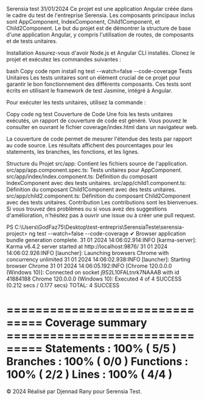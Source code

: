 
Serensia test 31/01/2024
Ce projet est une application Angular créée dans le cadre du test de l'entreprise Serensia. Les composants principaux inclus sont AppComponent, IndexComponent, Child1Component, et Child2Component. Le but du projet est de démontrer la structure de base d'une application Angular, y compris l'utilisation de routes, de composants et de tests unitaires.

Installation
Assurez-vous d'avoir Node.js et Angular CLI installés. Clonez le projet et exécutez les commandes suivantes :

bash
Copy code
npm install
ng test --watch=false --code-coverage
Tests Unitaires
Les tests unitaires sont un élément crucial de ce projet pour garantir le bon fonctionnement des différents composants. Ces tests sont écrits en utilisant le framework de test Jasmine, intégré à Angular.

Pour exécuter les tests unitaires, utilisez la commande :


Copy code
ng test
Couverture de Code
Une fois les tests unitaires exécutés, un rapport de couverture de code est généré. Vous pouvez le consulter en ouvrant le fichier coverage/index.html dans un navigateur web.

La couverture de code permet de mesurer l'étendue des tests par rapport au code source. Les résultats affichent des pourcentages pour les statements, les branches, les fonctions, et les lignes.

Structure du Projet
src/app: Contient les fichiers source de l'application.
src/app/app.component.spec.ts: Tests unitaires pour AppComponent.
src/app/index/index.component.ts: Définition du composant IndexComponent avec des tests unitaires.
src/app/child1.component.ts: Définition du composant Child1Component avec des tests unitaires.
src/app/child2.component.ts: Définition du composant Child2Component avec des tests unitaires.
Contribution
Les contributions sont les bienvenues. Si vous trouvez des problèmes ou si vous avez des suggestions d'amélioration, n'hésitez pas à ouvrir une issue ou à créer une pull request.


PS C:\Users\GodFaz75\Desktop\test-entrepris\SerensiaTeste\serensia-project> ng test --watch=false --code-coverage
✔ Browser application bundle generation complete.
31 01 2024 14:06:02.914:INFO [karma-server]: Karma v6.4.2 server started at http://localhost:9876/
31 01 2024 14:06:02.926:INFO [launcher]: Launching browsers Chrome with concurrency unlimited
31 01 2024 14:06:02.938:INFO [launcher]: Starting browser Chrome
31 01 2024 14:06:05.192:INFO [Chrome 120.0.0.0 (Windows 10)]: Connected on socket j9S2L10FALtnrk7NAAAB with id 41884188
Chrome 120.0.0.0 (Windows 10): Executed 4 of 4 SUCCESS (0.212 secs / 0.177 secs)
TOTAL: 4 SUCCESS

=============================== Coverage summary ===============================
Statements   : 100% ( 5/5 )
Branches     : 100% ( 0/0 )
Functions    : 100% ( 2/2 )
Lines        : 100% ( 4/4 )
================================================================================

© 2024 Réalisé par Djennad Rany pour Serensia Test.